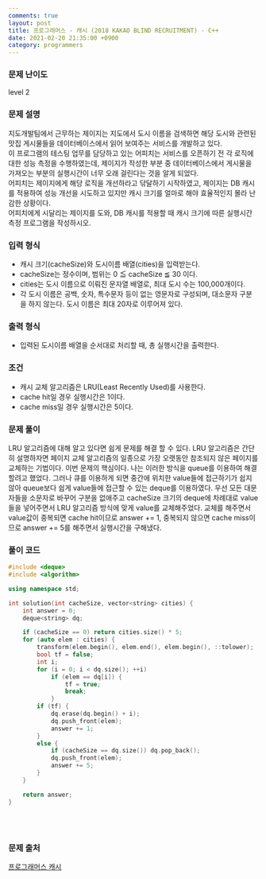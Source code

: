 ```yaml
---
comments: true
layout: post
title: 프로그래머스 - 캐시 (2018 KAKAO BLIND RECRUITMENT) - C++
date: 2021-02-20 21:35:00 +0900
category: programmers
---
```


### 문제 난이도
level 2

### 문제 설명
지도개발팀에서 근무하는 제이지는 지도에서 도시 이름을 검색하면 해당 도시와 관련된 맛집 게시물들을 데이터베이스에서 읽어 보여주는 서비스를 개발하고 있다.  
이 프로그램의 테스팅 업무를 담당하고 있는 어피치는 서비스를 오픈하기 전 각 로직에 대한 성능 측정을 수행하였는데, 제이지가 작성한 부분 중 데이터베이스에서 게시물을 가져오는 부분의 실행시간이 너무 오래 걸린다는 것을 알게 되었다.  
어피치는 제이지에게 해당 로직을 개선하라고 닦달하기 시작하였고, 제이지는 DB 캐시를 적용하여 성능 개선을 시도하고 있지만 캐시 크기를 얼마로 해야 효율적인지 몰라 난감한 상황이다.  
어피치에게 시달리는 제이지를 도와, DB 캐시를 적용할 때 캐시 크기에 따른 실행시간 측정 프로그램을 작성하시오.  

### 입력 형식
- 캐시 크기(cacheSize)와 도시이름 배열(cities)을 입력받는다.
- cacheSize는 정수이며, 범위는 0 ≦ cacheSize ≦ 30 이다.
- cities는 도시 이름으로 이뤄진 문자열 배열로, 최대 도시 수는 100,000개이다.
- 각 도시 이름은 공백, 숫자, 특수문자 등이 없는 영문자로 구성되며, 대소문자 구분을 하지 않는다. 도시 이름은 최대 20자로 이루어져 있다.

### 출력 형식
- 입력된 도시이름 배열을 순서대로 처리할 때, 총 실행시간을 출력한다.

### 조건
- 캐시 교체 알고리즘은 LRU(Least Recently Used)를 사용한다.
- cache hit일 경우 실행시간은 1이다.
- cache miss일 경우 실행시간은 5이다.

### 문제 풀이
LRU 알고리즘에 대해 알고 있다면 쉽게 문제를 해결 할 수 있다. LRU 알고리즘은 간단히 설명하자면 페이지 교체 알고리즘의 일종으로 가장 오랫동안 참조되지 않은 페이지를 교체하는 기법이다. 이번 문제의 핵심이다. 
나는 이러한 방식을 queue를 이용하여 해결할려고 했었다. 그러나 큐를 이용하게 되면 중간에 위치한 value들에 접근하기가 쉽지 않아 queue보다 쉽게 value들에 접근할 수 있는 deque를 이용하였다. 우선 모든 대문자들을 소문자로 바꾸어 구분을 없애주고 cacheSize 크기의 deque에 차례대로 value들을 넣어주면서 LRU 알고리즘 방식에 맞게 value를 교체해주었다. 교체를 해주면서 value값이 중복되면 cache hit이므로 answer += 1, 중복되지 않으면 cache miss이므로 answer += 5를 해주면서 실행시간을 구해냈다.


### 풀이 코드
```c++
#include <deque>
#include <algorithm>

using namespace std;

int solution(int cacheSize, vector<string> cities) {
    int answer = 0;
    deque<string> dq;

    if (cacheSize == 0) return cities.size() * 5;
    for (auto elem : cities) {
        transform(elem.begin(), elem.end(), elem.begin(), ::tolower);
        bool tf = false;
        int i;
        for (i = 0; i < dq.size(); ++i)
            if (elem == dq[i]) {
                tf = true;
                break;
            }
        if (tf) {
            dq.erase(dq.begin() + i);
            dq.push_front(elem);
            answer += 1;
        }
        else {
            if (cacheSize == dq.size()) dq.pop_back();
            dq.push_front(elem);
            answer += 5;
        }
    }

    return answer;
}
```
<br/><br/>

### 문제 출처
[프로그래머스 캐시](https://programmers.co.kr/learn/courses/30/lessons/17680)
<br/><br/><br/><br/><br/><br/><br/><br/>